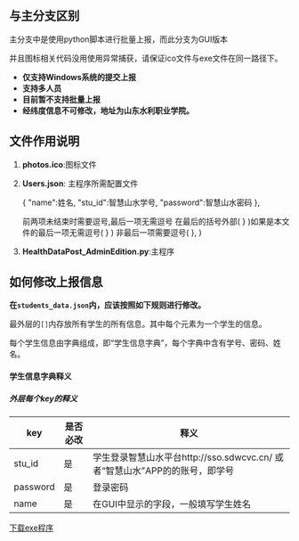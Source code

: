 

## 与主分支区别

主分支中是使用python脚本进行批量上报，而此分支为GUI版本

并且图标相关代码没用使用异常捕获，请保证ico文件与exe文件在同一路径下。

* **仅支持Windows系统的提交上报**
* **支持多人员**
* **目前暂不支持批量上报**
* **经纬度信息不可修改，地址为山东水利职业学院。**

## 文件作用说明

1. **photos.ico**:图标文件

2. **Users.json**: 主程序所需配置文件

   {
   "name":姓名,
   "stu_id":智慧山水学号,
   "password":智慧山水密码
   },

   前两项未结束时需要逗号,最后一项无需逗号
   在最后的括号外部( } )如果是本文件的最后一项无需逗号( } )
   非最后一项需要逗号( }, )

3. **HealthDataPost_AdminEdition.py**:主程序

## 如何修改上报信息

**在`students_data.json`内，应该按照如下规则进行修改。**

最外层的`[]`内存放所有学生的所有信息。其中每个元素为一个学生的信息。

每个学生信息由字典组成，即“学生信息字典”，每个字典中含有学号、密码、姓名。

#### 学生信息字典释义

##### 外层每个key的释义

| key      | 是否必改 | 释义                                       |
| -------- | ---- | ---------------------------------------- |
| stu_id   | 是    | 学生登录智慧山水平台http://sso.sdwcvc.cn/ 或者“智慧山水”APP的的账号，即学号 |
| password | 是    | 登录密码                                     |
| name     | 是    | 在GUI中显示的字段，一般填写学生姓名                      |


[下载exe程序](https://github.com/3P1r1t/Health-Data-Post/releases/tag/exe%E7%A8%8B%E5%BA%8F%E5%8C%85)


